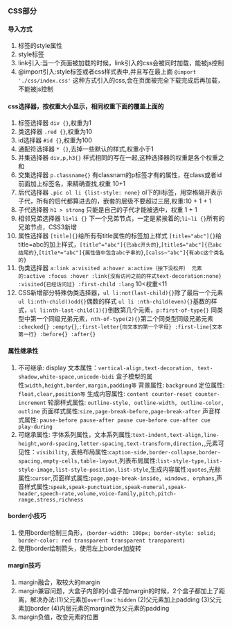### CSS部分
#### 导入方式
1. 标签的style属性
2. style标签
3. link引入:当一个页面被加载的时候，link引入的css会被同时加载，能被js控制
4. @import引入:style标签或者css样式表中,并且写在最上面 `@import './css/index.css'` 这种方式引入的css,会在页面被完全下载完成后再加载，不能被js控制

#### css选择器，按权重大小显示，相同权重下面的覆盖上面的
1. 标签选择器 `div {}`,权重为1
2. 类选择器 `.red {}`,权重为10
3. id选择器 `#id {}`,权重为100
4. 通配符选择器 `* {}`,去掉一些默认的样式,权重小于1
5. 并集选择器 `div,p,h3{}` 样式相同的写在一起,这种选择器的权重是各个权重之和
6. 交集选择器 `p.classname{}` 有classnam的p标签才有的属性，在class或者id前面加上标签名，来精确查找,权重 10+1
7. 后代选择器 `.pic ol li {list-style: none}` ol下的li标签，用空格隔开表示子代，所有的后代都算进去的，嵌套的层级不要超过三层,权重:10 + 1 + 1
8. 子代选择器 `h1 > strong` 只能是自己的子代才能被选中，权重 1 + 1
9. 相邻兄弟选择器 `li+li {}` 下一个兄弟节点，一定是紧挨着的;`li~li {}`所有的兄弟节点，CSS3新增
10. 属性选择器 `[title]{}`给所有有title属性的标签加上样式  `[title="abc"]{}`给title=abc的加上样式，`[title^="abc"]{已abc开头的}`,`[title$="abc"]{已abc结尾的}`,`[title*="abc"]{属性值中包含abc子串的}`,`[calss~"abc"]{有abc这个类名的}`
11. 伪类选择器 `a:link a:visited a:hover a:active｛按下没松开｝ 元素的:active :focus :hover :link{没有访问之前的样式text-decoration:none} :visited{已经访问过} :first-child :lang` 10<权重<11
12. CSS新增部分特殊伪类选择器，`ul li:not(last-child){}`除了最后一个元素 `ul li:nth-child()odd{}`偶数的样式 `ul li :nth-child(even){}`基数的样式，`ul li:nth-last-child(1){}`倒数第几个元素，`p:first-of-type{}` 同类型中第一个同级兄弟元素，`nth-of-type(2){}`第二个同类型同级兄弟元素 `:checked{} :empty{}`,`:first-letter{向文本的第一个字母} :first-line{文本第一行} :before{} :after{}`

#### 属性继承性
1. 不可继承: display 文本属性：`vertical-align,text-decoration, text-shadow,white-space,unicode-bidi` 盒子模型的属性:`width,height,border,margin,padding等` 背景属性: `background` 定位属性: `float,clear,position等` 生成内容属性: `content counter-reset counter-increment` 轮廓样式属性: `outline-style, outline-width, outline-color, outline` 页面样式属性:`size,page-break-before,page-break-after` 声音样式属性: `pause-before pause-after pause cue-before cue-after cue play-during`
2. 可继承属性: 字体系列属性，文本系列属性:`text-indent,text-align,line-height,word-spacing,letter-spacing,text-transform,direction,`,元素可见性：`visibility`, 表格布局属性:`caption-side,border-collapse,border-spacing,empty-cells,table-layout`,列表布局属性:`list-style-type,list-style-image,list-style-position,list-style`,生成内容属性:`quotes`,光标属性:`cursor`,页面样式属性:`page,page-break-inside, windows, orphans`,声音样式属性:`speak,speak-punctuation,speak-numeral,speak-header,speech-rate,volume,voice-family,pitch,pitch-range,stress,richness`

#### border小技巧
1. 使用border绘制三角形，`｛border-width: 100px; border-style: solid; border-color: red transparent transparent transparent｝`
2. 使用border绘制箭头，使用左上border加旋转

#### margin技巧
1. margin融合，取较大的margin
2. margin兼容问题，大盒子内部的小盒子加margin的时候，2个盒子都加上了距离，解决办法:(1)父元素加`overflow：hidden` (2)父元素加上padding (3)父元素加border (4)内层元素的margin改为父元素的padding
3. margin负值，改变元素的位置